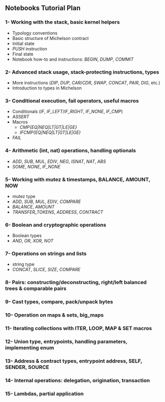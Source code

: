 ## Notebooks Tutorial Plan

### 1- Working with the stack, basic kernel helpers

- Typology conventions
- Basic structure of Michelson contract
- Initial state
- _PUSH_ instruction
- Final state
- Notebook how-to and instructions: _BEGIN_, _DUMP_, _COMMIT_

### 2- Advanced stack usage, stack-protecting instructions, types

- More instructions (_DIP_, _DUP_, _CAR_/_CDR_, _SWAP_, _CONCAT_, _PAIR_, _DIG_, etc.)
- Introduction to types in Michelson

### 3- Conditional execution, fail operators, useful macros

- Conditionals (_IF_, _IF_LEFT_/_IF_RIGHT_, _IF_NONE_, _IF_CMP_)
- _ASSERT_
- Macros
  - _CMP{EQ|NEQ|LT|GT|LE|GE}_
  - _IFCMP{EQ|NEQ|LT|GT|LE|GE}_
- _FAIL_

### 4- Arithmetic (int, nat) operations, handling optionals

- _ADD_, _SUB_, _MUL_, _EDIV_, _NEG_, _ISNAT_, _NAT_, _ABS_
- _SOME_, _NONE_, _IF_NONE_

### 5- Working with mutez & timestamps, BALANCE, AMOUNT, NOW

- mutez type
- _ADD_, _SUB_, _MUL_, _EDIV_, _COMPARE_
- _BALANCE_, _AMOUNT_
- _TRANSFER_TOKENS_, _ADDRESS_, _CONTRACT_

### 6- Boolean and cryptographic operations

- Boolean types
- _AND_, _OR_, _XOR_, _NOT_

### 7- Operations on strings and lists

- string type
- _CONCAT_, _SLICE_, _SIZE_, _COMPARE_

### 8- Pairs: constructing/deconstructing, right/left balanced trees & comparable pairs

### 9- Cast types, compare, pack/unpack bytes

### 10- Operation on maps & sets, big_maps

### 11- Iterating collections with ITER, LOOP, MAP & SET macros

### 12- Union type, entrypoints, handling parameters, implementing enum

### 13- Address & contract types, entrypoint address, SELF, SENDER, SOURCE

### 14- Internal operations: delegation, origination, transaction

### 15- Lambdas, partial application
